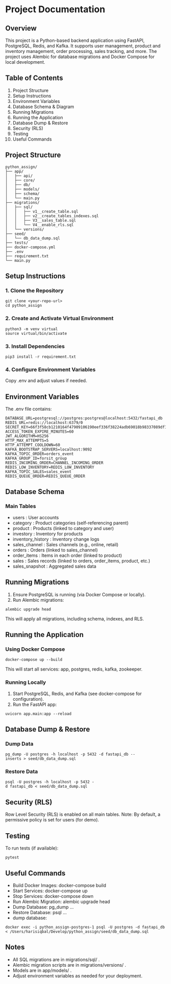 # Project Documentation
## Overview
This project is a Python-based backend application using FastAPI, PostgreSQL, Redis, and Kafka. It supports user management, product and inventory management, order processing, sales tracking, and more. The project uses Alembic for database migrations and Docker Compose for local development.

## Table of Contents
1. Project Structure
2. Setup Instructions
3. Environment Variables
4. Database Schema & Diagram
5. Running Migrations
6. Running the Application
7. Database Dump & Restore
8. Security (RLS)
9. Testing
10. Useful Commands
## Project Structure
```
python_assign/
├── app/
│   ├── api/
│   ├── core/
│   ├── db/
│   ├── models/
│   ├── schema/
│   └── main.py
├── migrations/
│   ├── sql/
│   │   ├── v1__create_table.sql
│   │   ├── v2__create_tables_indexes.sql
│   │   ├── V3__sales_table.sql
│   │   └── V4__enable_rls.sql
│   └── versions/
├── seed/
│   └── db_data_dump.sql
├── tests/
├── docker-compose.yml
├── .env
├── requirement.txt
└── main.py
```
## Setup Instructions
### 1. Clone the Repository
```
git clone <your-repo-url>
cd python_assign
```
### 2. Create and Activate Virtual Environment
```
python3 -m venv virtual
source virtual/bin/activate
```
### 3. Install Dependencies
```
pip3 install -r requirement.txt
```
### 4. Configure Environment Variables
Copy .env and adjust values if needed.

## Environment Variables
The .env file contains:

```
DATABASE_URL=postgresql://postgres:postgres@localhost:5432/fastapi_db
REDIS_URL=redis://localhost:6379/0
SECRET_KEY=66f3f58cb1210164f47909106190eef336f38224adb69018b98337089df159de
ACCESS_TOKEN_EXPIRE_MINUTES=60
JWT_ALGORITHM=HS256
HTTP_MAX_ATTEMPTS=5
HTTP_ATTEMPT_COOLDOWN=60
KAFKA_BOOTSTRAP_SERVERS=localhost:9092
KAFKA_TOPIC_ORDER=orders_event
KAFKA_GROUP_ID=forsit_group
REDIS_INCOMING_ORDER=CHANNEL_INCOMING_ORDER
REDIS_LOW_INVENTORY=REDIS_LOW_INVENTORY
KAFKA_TOPIC_SALES=sales_event
REDIS_QUEUE_ORDER=REDIS_QUEUE_ORDER
```
## Database Schema
### Main Tables
- users : User accounts
- category : Product categories (self-referencing parent)
- product : Products (linked to category and user)
- investory : Inventory for products
- inventory_history : Inventory change logs
- sales_channel : Sales channels (e.g., online, retail)
- orders : Orders (linked to sales_channel)
- order_items : Items in each order (linked to product)
- sales : Sales records (linked to orders, order_items, product, etc.)
- sales_snapshot : Aggregated sales data
## Running Migrations
1. Ensure PostgreSQL is running (via Docker Compose or locally).
2. Run Alembic migrations:
```
alembic upgrade head
```
This will apply all migrations, including schema, indexes, and RLS.

## Running the Application
### Using Docker Compose
```
docker-compose up --build
```
This will start all services: app, postgres, redis, kafka, zookeeper.

### Running Locally
1. Start PostgreSQL, Redis, and Kafka (see docker-compose for configuration).
2. Run the FastAPI app:
```
uvicorn app.main:app --reload
```
## Database Dump & Restore
### Dump Data
```
pg_dump -U postgres -h localhost -p 5432 -d fastapi_db --inserts > seed/db_data_dump.sql
```
### Restore Data
```
psql -U postgres -h localhost -p 5432 -d fastapi_db < seed/db_data_dump.sql
```
## Security (RLS)
Row Level Security (RLS) is enabled on all main tables. Note: By default, a permissive policy is set for users (for demo).

## Testing
To run tests (if available):

```
pytest
```
## Useful Commands
- Build Docker Images: docker-compose build
- Start Services: docker-compose up
- Stop Services: docker-compose down
- Run Alembic Migration: alembic upgrade head
- Dump Database: pg_dump ...
- Restore Database: psql ...
- dump database: 
```
docker exec -i python_assign-postgres-1 psql -U postgres -d fastapi_db < /Users/harisiqbal/Develop/python_assign/seed/db_data_dump.sql
```

## Notes
- All SQL migrations are in migrations/sql/ .
- Alembic migration scripts are in migrations/versions/ .
- Models are in app/models/ .
- Adjust environment variables as needed for your deployment.